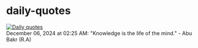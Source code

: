 # daily-quotes
[![Daily quotes](https://github.com/ceepu8/daily-quotes/actions/workflows/daily-quote.yml/badge.svg)](https://github.com/ceepu8/daily-quotes/actions/workflows/daily-quote.yml)<br/>
December 06, 2024 at 02:25 AM: "Knowledge is the life of the mind." - Abu Bakr (R.A)
